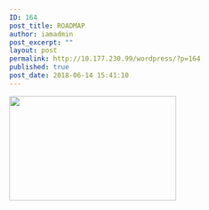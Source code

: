 ```yaml
---
ID: 164
post_title: ROADMAP
author: iamadmin
post_excerpt: ""
layout: post
permalink: http://10.177.230.99/wordpress/?p=164
published: true
post_date: 2018-06-14 15:41:10
---
```

<img class="alignnone size-medium wp-image-170" src="http://10.177.230.99/wordpress/wp-content/uploads/2018/06/webOS_OSE_roadmap_A_180530-1-300x188.png" alt="" width="300" height="188" />